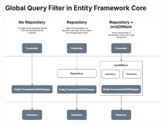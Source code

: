 ## Global Query Filter in Entity Framework Core

![picture alt](https://github.com/JayKrishnareddy/OrderStore/blob/master/Z1.png "Repository Pattern & Unit of Work - C#")
